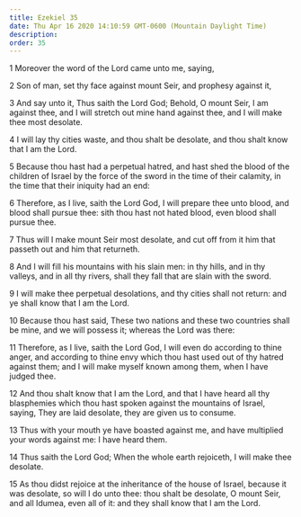 ```yaml
---
title: Ezekiel 35
date: Thu Apr 16 2020 14:10:59 GMT-0600 (Mountain Daylight Time)
description: 
order: 35
---
```


<p>1 Moreover the word of the Lord came unto me, saying,</p>
<p>2 Son of man, set thy face against mount Seir, and prophesy against it,</p>
<p>
  3 And say unto it, Thus saith the Lord God; Behold, O mount Seir, I am against
  thee, and I will stretch out mine hand against thee, and I will make thee most
  desolate.
</p>
<p>
  4 I will lay thy cities waste, and thou shalt be desolate, and thou shalt know
  that I am the Lord.
</p>
<p>
  5 Because thou hast had a perpetual hatred, and hast shed the blood of the
  children of Israel by the force of the sword in the time of their calamity, in
  the time that their iniquity had an end:
</p>
<p>
  6 Therefore, as I live, saith the Lord God, I will prepare thee unto blood,
  and blood shall pursue thee: sith thou hast not hated blood, even blood shall
  pursue thee.
</p>
<p>
  7 Thus will I make mount Seir most desolate, and cut off from it him that
  passeth out and him that returneth.
</p>
<p>
  8 And I will fill his mountains with his slain men: in thy hills, and in thy
  valleys, and in all thy rivers, shall they fall that are slain with the sword.
</p>
<p>
  9 I will make thee perpetual desolations, and thy cities shall not return: and
  ye shall know that I am the Lord.
</p>
<p>
  10 Because thou hast said, These two nations and these two countries shall be
  mine, and we will possess it; whereas the Lord was there:
</p>
<span></span>
<p>
  11 Therefore, as I live, saith the Lord God, I will even do according to thine
  anger, and according to thine envy which thou hast used out of thy hatred
  against them; and I will make myself known among them, when I have judged
  thee.
</p>
<p>
  12 And thou shalt know that I am the Lord, and that I have heard all thy
  blasphemies which thou hast spoken against the mountains of Israel, saying,
  They are laid desolate, they are given us to consume.
</p>
<p>
  13 Thus with your mouth ye have boasted against me, and have multiplied your
  words against me: I have heard them.
</p>
<p>
  14 Thus saith the Lord God; When the whole earth rejoiceth, I will make thee
  desolate.
</p>
<p>
  15 As thou didst rejoice at the inheritance of the house of Israel, because it
  was desolate, so will I do unto thee: thou shalt be desolate, O mount Seir,
  and all Idumea, even all of it: and they shall know that I am the Lord.
</p>
